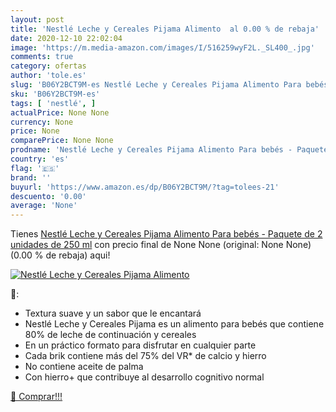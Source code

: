```yaml
---
layout: post
title: 'Nestlé Leche y Cereales Pijama Alimento  al 0.00 % de rebaja'
date: 2020-12-10 22:02:04
image: 'https://m.media-amazon.com/images/I/516259wyF2L._SL400_.jpg'
comments: true
category: ofertas
author: 'tole.es'
slug: 'B06Y2BCT9M-es Nestlé Leche y Cereales Pijama Alimento Para bebés -...'
sku: 'B06Y2BCT9M-es'
tags: [ 'nestlé', ]
actualPrice: None None
currency: None
price: None
comparePrice: None None
prodname: 'Nestlé Leche y Cereales Pijama Alimento Para bebés - Paquete de 2 unidades de 250 ml'
country: 'es'
flag: '🇪🇸'
brand: ''
buyurl: 'https://www.amazon.es/dp/B06Y2BCT9M/?tag=tolees-21'
descuento: '0.00'
average: 'None'
---
```


Tienes [Nestlé Leche y Cereales Pijama Alimento Para bebés - Paquete de 2 unidades de 250 ml](https://www.amazon.es/dp/B06Y2BCT9M/?tag=tolees-21) con precio final de  None None (original: None None) (0.00 %  de rebaja) aqui!

[![Nestlé Leche y Cereales Pijama Alimento ](https://m.media-amazon.com/images/I/516259wyF2L._SL400_.jpg)](https://www.amazon.es/dp/B06Y2BCT9M/?tag=tolees-21)

🔎:

- Textura suave y un sabor que le encantará
- Nestlé Leche y Cereales Pijama es un alimento para bebés que contiene 80% de leche de continuación y cereales
- En un práctico formato para disfrutar en cualquier parte
- Cada brik contiene más del 75% del VR* de calcio y hierro
- No contiene aceite de palma
- Con hierro+ que contribuye al desarrollo cognitivo normal

[🛒 Comprar!!!](https://www.amazon.es/dp/B06Y2BCT9M/?tag=tolees-21)
